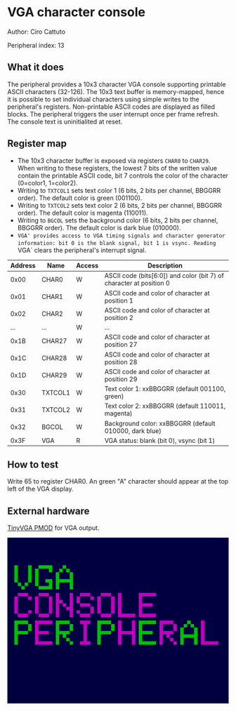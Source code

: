 <!---

This file is used to generate your project datasheet. Please fill in the information below and delete any unused
sections.

The peripheral index is the number TinyQV will use to select your peripheral.  You will pick a free
slot when raising the pull request against the main TinyQV repository, and can fill this in then.  You
also need to set this value as the PERIPHERAL_NUM in your test script.

You can also include images in this folder and reference them in the markdown. Each image must be less than
512 kb in size, and the combined size of all images must be less than 1 MB.
-->

# VGA character console

Author: Ciro Cattuto

Peripheral index: 13

## What it does

The peripheral provides a 10x3 character VGA console supporting printable ASCII characters (32-126). The 10x3 text buffer is memory-mapped, hence it is possible to set individual characters using simple writes to the peripheral's registers. Non-printable ASCII codes are displayed as filled blocks. The peripheral triggers the user interrupt once per frame refresh. The console text is uninitialited at reset.

## Register map

- The 10x3 character buffer is exposed via registers `CHAR0` to `CHAR29`. When writing to these registers, the lowest 7 bits of the written value contain the printable ASCII code, bit 7 controls the color of the character (0=color1, 1=color2).
- Writing to `TXTCOL1` sets text color 1 (6 bits, 2 bits per channel, BBGGRR order). The default color is green (001100).
- Writing to `TXTCOL2` sets text color 2 (6 bits, 2 bits per channel, BBGGRR order). The default color is magenta (110011).
- Writing to `BGCOL` sets the background color (6 bits, 2 bits per channel, BBGGRR order). The default color is dark blue (010000).
- `VGA' provides access to VGA timing signals and character generator information: bit 0 is the blank signal, bit 1 is vsync. Reading `VGA` clears the peripheral's interrupt signal.

| Address | Name    | Access | Description                                                         |
|---------|---------|--------|---------------------------------------------------------------------|
| 0x00    | CHAR0   | W      | ASCII code (bits[6:0]) and color (bit 7) of character at position 0 |
| 0x01    | CHAR1   | W      | ASCII code and color of character at position 1                     |
| 0x02    | CHAR2   | W      | ASCII code and color of character at position 2                     |
| ...     | ...     | W      | ...                                                                 |
| 0x1B    | CHAR27  | W      | ASCII code and color of character at position 27                    |
| 0x1C    | CHAR28  | W      | ASCII code and color of character at position 28                    |
| 0x1D    | CHAR29  | W      | ASCII code and color of character at position 29                    |
| 0x30    | TXTCOL1 | W      | Text color 1: xxBBGGRR (default 001100, green)                      |
| 0x31    | TXTCOL2 | W      | Text color 2: xxBBGGRR (default 110011, magenta)                    |
| 0x32    | BGCOL   | W      | Background color: xxBBGGRR (default 010000, dark blue)              |
| 0x3F    | VGA     | R      | VGA status: blank (bit 0), vsync (bit 1)                            |

## How to test

Write 65 to register CHAR0. An green "A" character should appear at the top left of the VGA display.

## External hardware

[TinyVGA PMOD](https://github.com/mole99/tiny-vga) for VGA output.

![VGA console test](vga_grab.png)
